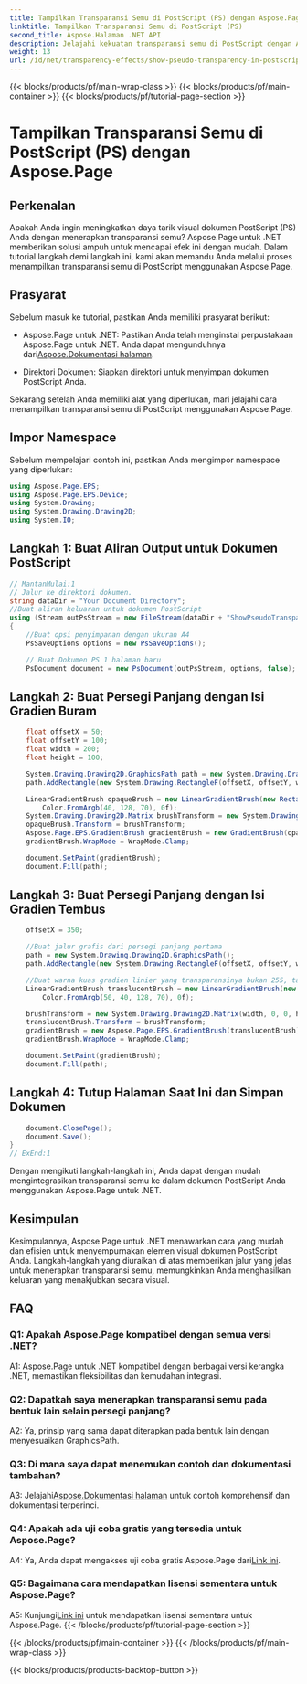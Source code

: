 ```yaml
---
title: Tampilkan Transparansi Semu di PostScript (PS) dengan Aspose.Page
linktitle: Tampilkan Transparansi Semu di PostScript (PS)
second_title: Aspose.Halaman .NET API
description: Jelajahi kekuatan transparansi semu di PostScript dengan Aspose.Page untuk .NET. Ikuti panduan langkah demi langkah kami untuk mendapatkan dokumen yang menakjubkan secara visual.
weight: 13
url: /id/net/transparency-effects/show-pseudo-transparency-in-postscript-ps/
---
```


{{< blocks/products/pf/main-wrap-class >}}
{{< blocks/products/pf/main-container >}}
{{< blocks/products/pf/tutorial-page-section >}}

# Tampilkan Transparansi Semu di PostScript (PS) dengan Aspose.Page

## Perkenalan

Apakah Anda ingin meningkatkan daya tarik visual dokumen PostScript (PS) Anda dengan menerapkan transparansi semu? Aspose.Page untuk .NET memberikan solusi ampuh untuk mencapai efek ini dengan mudah. Dalam tutorial langkah demi langkah ini, kami akan memandu Anda melalui proses menampilkan transparansi semu di PostScript menggunakan Aspose.Page.

## Prasyarat

Sebelum masuk ke tutorial, pastikan Anda memiliki prasyarat berikut:

- Aspose.Page untuk .NET: Pastikan Anda telah menginstal perpustakaan Aspose.Page untuk .NET. Anda dapat mengunduhnya dari[Aspose.Dokumentasi halaman](https://reference.aspose.com/page/net/).

- Direktori Dokumen: Siapkan direktori untuk menyimpan dokumen PostScript Anda.

Sekarang setelah Anda memiliki alat yang diperlukan, mari jelajahi cara menampilkan transparansi semu di PostScript menggunakan Aspose.Page.

## Impor Namespace

Sebelum mempelajari contoh ini, pastikan Anda mengimpor namespace yang diperlukan:

```csharp
using Aspose.Page.EPS;
using Aspose.Page.EPS.Device;
using System.Drawing;
using System.Drawing.Drawing2D;
using System.IO;
```

## Langkah 1: Buat Aliran Output untuk Dokumen PostScript

```csharp
// MantanMulai:1
// Jalur ke direktori dokumen.
string dataDir = "Your Document Directory";
//Buat aliran keluaran untuk dokumen PostScript
using (Stream outPsStream = new FileStream(dataDir + "ShowPseudoTransparency_outPS.ps", FileMode.Create))
{
	//Buat opsi penyimpanan dengan ukuran A4
	PsSaveOptions options = new PsSaveOptions();

	// Buat Dokumen PS 1 halaman baru
	PsDocument document = new PsDocument(outPsStream, options, false);
```

## Langkah 2: Buat Persegi Panjang dengan Isi Gradien Buram

```csharp
	float offsetX = 50;
	float offsetY = 100;
	float width = 200;
	float height = 100;

	System.Drawing.Drawing2D.GraphicsPath path = new System.Drawing.Drawing2D.GraphicsPath();
	path.AddRectangle(new System.Drawing.RectangleF(offsetX, offsetY, width, height));

	LinearGradientBrush opaqueBrush = new LinearGradientBrush(new RectangleF(0, 0, 200, 100), Color.FromArgb(0, 0, 0),
		Color.FromArgb(40, 128, 70), 0f);
	System.Drawing.Drawing2D.Matrix brushTransform = new System.Drawing.Drawing2D.Matrix(width, 0, 0, height, offsetX, offsetY);
	opaqueBrush.Transform = brushTransform;
	Aspose.Page.EPS.GradientBrush gradientBrush = new GradientBrush(opaqueBrush);
	gradientBrush.WrapMode = WrapMode.Clamp;

	document.SetPaint(gradientBrush);
	document.Fill(path);
```

## Langkah 3: Buat Persegi Panjang dengan Isi Gradien Tembus

```csharp
	offsetX = 350;

	//Buat jalur grafis dari persegi panjang pertama
	path = new System.Drawing.Drawing2D.GraphicsPath();
	path.AddRectangle(new System.Drawing.RectangleF(offsetX, offsetY, width, height));

	//Buat warna kuas gradien linier yang transparansinya bukan 255, tapi 150 dan 50. Jadi tembus cahaya.
	LinearGradientBrush translucentBrush = new LinearGradientBrush(new RectangleF(0, 0, width, height), Color.FromArgb(150, 0, 0, 0),
		Color.FromArgb(50, 40, 128, 70), 0f);

	brushTransform = new System.Drawing.Drawing2D.Matrix(width, 0, 0, height, offsetX, offsetY);
	translucentBrush.Transform = brushTransform;
	gradientBrush = new Aspose.Page.EPS.GradientBrush(translucentBrush);
	gradientBrush.WrapMode = WrapMode.Clamp;

	document.SetPaint(gradientBrush);
	document.Fill(path);
```

## Langkah 4: Tutup Halaman Saat Ini dan Simpan Dokumen

```csharp
	document.ClosePage();
	document.Save();
}
// ExEnd:1
```

Dengan mengikuti langkah-langkah ini, Anda dapat dengan mudah mengintegrasikan transparansi semu ke dalam dokumen PostScript Anda menggunakan Aspose.Page untuk .NET.

## Kesimpulan

Kesimpulannya, Aspose.Page untuk .NET menawarkan cara yang mudah dan efisien untuk menyempurnakan elemen visual dokumen PostScript Anda. Langkah-langkah yang diuraikan di atas memberikan jalur yang jelas untuk menerapkan transparansi semu, memungkinkan Anda menghasilkan keluaran yang menakjubkan secara visual.

## FAQ

### Q1: Apakah Aspose.Page kompatibel dengan semua versi .NET?

A1: Aspose.Page untuk .NET kompatibel dengan berbagai versi kerangka .NET, memastikan fleksibilitas dan kemudahan integrasi.

### Q2: Dapatkah saya menerapkan transparansi semu pada bentuk lain selain persegi panjang?

A2: Ya, prinsip yang sama dapat diterapkan pada bentuk lain dengan menyesuaikan GraphicsPath.

### Q3: Di mana saya dapat menemukan contoh dan dokumentasi tambahan?

 A3: Jelajahi[Aspose.Dokumentasi halaman](https://reference.aspose.com/page/net/) untuk contoh komprehensif dan dokumentasi terperinci.

### Q4: Apakah ada uji coba gratis yang tersedia untuk Aspose.Page?

 A4: Ya, Anda dapat mengakses uji coba gratis Aspose.Page dari[Link ini](https://releases.aspose.com/).

### Q5: Bagaimana cara mendapatkan lisensi sementara untuk Aspose.Page?

 A5: Kunjungi[Link ini](https://purchase.aspose.com/temporary-license/) untuk mendapatkan lisensi sementara untuk Aspose.Page.
{{< /blocks/products/pf/tutorial-page-section >}}

{{< /blocks/products/pf/main-container >}}
{{< /blocks/products/pf/main-wrap-class >}}

{{< blocks/products/products-backtop-button >}}
